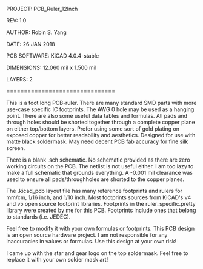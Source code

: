PROJECT:		PCB_Ruler_12Inch

REV:			1.0

AUTHOR:			Robin S. Yang

DATE:			26 JAN 2018

PCB SOFTWARE:	KiCAD 4.0.4-stable

DIMENSIONS:		12.060 mil x 1.500 mil

LAYERS:			2

===============================


This is a foot long PCB-ruler. There are many standard SMD parts with more use-case specific IC footprints. The AWG 0 hole may be used as a hanging point. There are also some useful data tables and formulas. All pads and through holes should be shorted together through a complete copper plane on either top/bottom layers. Prefer using some sort of gold plating on exposed copper for better readability and aesthetics. Designed for use with matte black soldermask. May need decent PCB fab accuracy for fine silk screen.

There is a blank .sch schematic. No schematic provided as there are zero working circuits on the PCB. The netlist is not useful either. I am too lazy to make a full schematic that grounds everything. A -0.001 mil clearance was used to ensure all pads/throughholes are shorted to the copper planes.

The .kicad_pcb layout file has many reference footprints and rulers for mm/cm, 1/16 inch, and 1/10 inch. Most footprints sources from KiCAD's v4 and v5 open source footprint libraries. Footprints in the ruler_specific.pretty library were created by me for this PCB. Footprints include ones that belong to standards (i.e. JEDEC).

Feel free to modify it with your own formulas or footprints. This PCB design is an open source hardware project. I am not responsible for any inaccuracies in values or formulas. Use this design at your own risk!

I came up with the star and gear logo on the top soldermask. Feel free to replace it with your own solder mask art!
